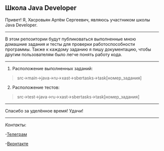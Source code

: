 **Школа Java Developer**
---
Привет! Я, Хасровьян Артём Сергеевич, являюсь участником школы Java Developer.

---
В этом репозитории будут публиковаться выполненные мною домашние задания и тесты 
для проверки работоспособности программы. Также к каждому заданию я пишу документацию,
чтобы другим пользователям было легче понять работу кода.

---
1. Расположение выполненных заданий: 
>src->main->java->ru->xast->sbertasks->task[номер_задания]
2. Расположение тестов:
>src->test->java->ru->xast->sbertasks->task[номер_задания]
---
Спасибо за уделённое время! Удачи!

---
_Контакты_:

-[Телеграм](https://t.me/mamin_biker)

-[Вконтакте](https://vk.com/mamin.biker)


